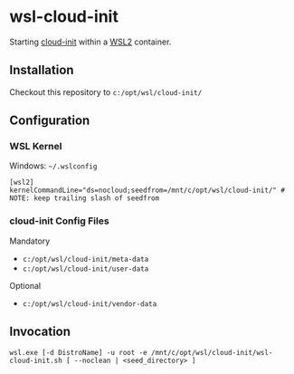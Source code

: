 # wsl-cloud-init

Starting [cloud-init](https://cloudinit.readthedocs.io/en/latest/) within a [WSL2](https://docs.microsoft.com/en-us/windows/wsl/) container.

## Installation

Checkout this repository to `c:/opt/wsl/cloud-init/`

## Configuration
### WSL Kernel

Windows: `~/.wslconfig`

```
[wsl2]
kernelCommandLine="ds=nocloud;seedfrom=/mnt/c/opt/wsl/cloud-init/" # NOTE: keep trailing slash of seedfrom
```

### cloud-init Config Files

Mandatory
- `c:/opt/wsl/cloud-init/meta-data`
- `c:/opt/wsl/cloud-init/user-data`

Optional
- `c:/opt/wsl/cloud-init/vendor-data`


## Invocation
```
wsl.exe [-d DistroName] -u root -e /mnt/c/opt/wsl/cloud-init/wsl-cloud-init.sh [ --noclean | <seed_directory> ]
```
